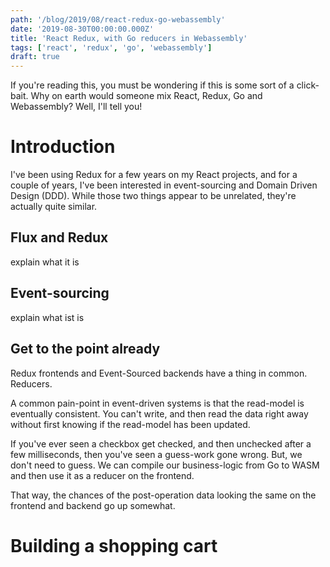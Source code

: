 ```yaml
---
path: '/blog/2019/08/react-redux-go-webassembly'
date: '2019-08-30T00:00:00.000Z'
title: 'React Redux, with Go reducers in Webassembly'
tags: ['react', 'redux', 'go', 'webassembly']
draft: true
---
```


If you're reading this, you must be wondering if this is some sort of a click-bait. Why on earth would someone mix React, Redux, Go and Webassembly? Well, I'll tell you!

# Introduction

I've been using Redux for a few years on my React projects, and for a couple of years, I've been interested in event-sourcing and Domain Driven Design (DDD). While those two things appear to be unrelated, they're actually quite similar.

## Flux and Redux

explain what it is

## Event-sourcing

explain what ist is

## Get to the point already

Redux frontends and Event-Sourced backends have a thing in common. Reducers.

A common pain-point in event-driven systems is that the read-model is eventually consistent. You can't write, and then read the data right away without first knowing if the read-model has been updated.

If you've ever seen a checkbox get checked, and then unchecked after a few milliseconds, then you've seen a guess-work gone wrong. But, we don't need to guess. We can compile our business-logic from Go to WASM and then use it as a reducer on the frontend.

That way, the chances of the post-operation data looking the same on the frontend and backend go up somewhat.

# Building a shopping cart
